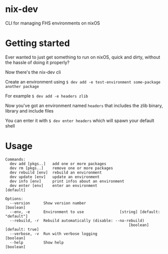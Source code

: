 # nix-dev

CLI for managing FHS environments on nixOS

# Getting started

Ever wanted to just get something to run on nixOS, quick and dirty, without the hassle of doing it properly?

Now there's the nix-dev cli

Create an environment using `$ dev add -e test-environment some-package another package`

For example `$ dev add -e headers zlib`

Now you've got an environment named `headers` that includes the zlib binary, library and include files

You can enter it with `$ dev enter headers` which will spawn your default shell

# Usage

```
Commands:
  dev add [pkgs..]   add one or more packages
  dev rm [pkgs..]    remove one or more packages
  dev rebuild [env]  rebuild an environment
  dev update [env]   update an environment
  dev info [env]     print infos about an environment
  dev enter [env]    enter an environment                              [default]

Options:
  --version      Show version number                                   [boolean]
  --env, -e      Environment to use                [string] [default: "default"]
  --rebuild, -r  Rebuild automatically (disable: --no-rebuild)
                                                       [boolean] [default: true]
  --verbose, -v  Run with verbose logging                              [boolean]
  --help         Show help                                             [boolean]
```
